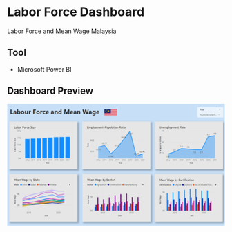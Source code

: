 # Labor Force Dashboard

Labor Force and Mean Wage Malaysia

## Tool

- Microsoft Power BI

## Dashboard Preview

![Dashboard](Dashboard_Preview.png)
